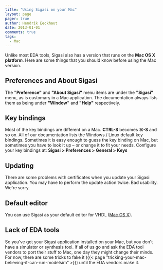 ```yaml
---
title: "Using Sigasi on your Mac"
layout: page 
pager: true
author: Hendrik Eeckhaut
date: 2013-01-01
comments: true
tags:
  - Mac
---
```


Unlike most EDA tools, Sigasi also has a version that runs on the **Mac OS X platform**. Here are some things that you should know before using the Mac version.

## Preferences and About Sigasi

The **"Preference"** and **"About Sigasi"** menu items are under the **"Sigasi"** menu, as is customary in a Mac application. The documentation always lists them as being under **"Window"** and **"Help"** respectively.

## Key bindings

Most of the key bindings are different on a Mac. **CTRL-S** becomes **⌘-S** and so on. All of our documentation lists the Windows / Linux default key bindings. Sometimes it is easy enough to guess the key binding on Mac, but sometimes you have to look it up – or change it to fit your needs. 
Configure your key bindings at: **Sigasi > Preferences > General > Keys**

## Updating

There are some problems with certificates when you update your Sigasi application. You may have to perform the update action twice. Bad usability. We're sorry.

## Default editor

You can use Sigasi as your default editor for VHDL ([Mac OS X](/manual/opening#mac-os-x)).

## Lack of EDA tools

So you've got your Sigasi application installed on your Mac, but you don't have a simulator or synthesis tool. If all of us go and ask the EDA tool vendors to port their stuff to Mac, one day they might change their minds. For now, there are some tricks to fake it ({{< page "tricking-your-mac-believing-it-can-run-modelsim" >}}) until the EDA vendors make it.